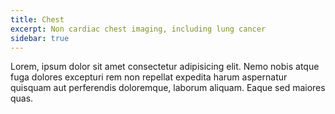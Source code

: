 ```yaml
---
title: Chest
excerpt: Non cardiac chest imaging, including lung cancer
sidebar: true
---
```



Lorem, ipsum dolor sit amet consectetur adipisicing elit. Nemo nobis atque fuga dolores excepturi rem non repellat expedita harum aspernatur quisquam aut perferendis doloremque, laborum aliquam. Eaque sed maiores quas.[](https://github.com/ "GitHub")